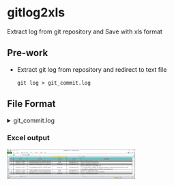 # gitlog2xls
Extract log from git repository and Save with xls format

## Pre-work
- Extract git log from repository and redirect to text file
   ```
   git log > git_commit.log
   ```

## File Format
<details>
<summary>git_commit.log</summary>
- Parsing file included git log is like below.
  
```
commit e7c06bf77183e88e977ccfa35d5384d713cd001b
Author: smkim <smkim@readme.co.kr>
Date:   Fri Sep 15 16:38:52 2023 +0900

    [Super-X1000] update version history

commit f6cddd3a9d08d65e84c4dce910ea31b10d420306
Author: smkim <smkim@readme.co.kr>
Date:   Fri Sep 15 16:35:37 2023 +0900

    [Super-X1x00] add e-um image on idle

commit 97843eadf7232ade0fae84b058123c7bb6fb0339
Author: Jinkook KIM <jkkim@readme.co.kr>
Date:   Thu Sep 14 16:32:41 2023 +0900

    [Super-X1x00] update version history

commit 7a5c538ed63adf21bd0d1df611780b73a19341f7
Author: Jinkook KIM <jkkim@readme.co.kr>
Date:   Thu Sep 14 16:14:12 2023 +0900

    [Super-X1x00] Bug fix for OLED display error
    - If switching network is triggered after oled_draw_streaming is started, the image at the bottom is broken.
    - So handler for switching netowrk is modified to stop streaming timer.

commit d529f5c00e88baf5219b518d1367afb2056e1afe
Author: yhkim <yhkim@readme.co.kr>
Date:   Tue Sep 12 17:05:30 2023 +0900

    [Super-X1xxx] Update Version history

commit 369064495a7f36fc151e544f73c96e26d1a9ee9a
Author: yhkim <yhkim@readme.co.kr>
Date:   Tue Sep 12 17:00:41 2023 +0900

    [Super-X1xxx_EMG]Update EMG Client (v20230901)

commit 65d09f8fa22bcda4da57bccd486164092daaa585
Author: Jinkook KIM <jkkim@readme.co.kr>
Date:   Fri Sep 8 14:16:10 2023 +0900

    [Super-X1X00] update version history

commit 7aa0ce25525f3831b11e46aedf4453482950123f
Author: Jinkook KIM <jkkim@readme.co.kr>
Date:   Fri Sep 8 14:04:35 2023 +0900

    [Super-X1X00] Activate function for network switching as value in xml not FEATURE
    - Remove feature named readme_SWITCH_NETWORK
    - Add node named SwitchSlot into xml
    - Add logic to read SwitchSlot from xml into devmgr and qmi_shutdown_modem
    ; Change time to shutdown and longkey as value of SwitchSlot
```
</details>


### Excel output

<img src="gitlogparser_xlsx.png" width="300px"></img>


